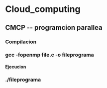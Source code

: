 # Cloud_computing

## CMCP -- programcion parallea
### Compilacion
### gcc -fopenmp file.c -o fileprograma
#### Ejecucion
### ./fileprograma
